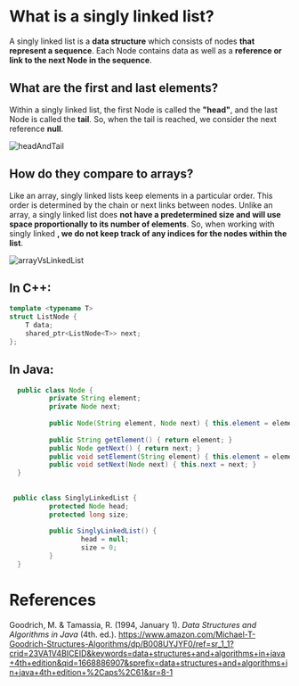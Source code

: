 # What is a singly linked list? 

A singly linked list is a **data structure** which consists of nodes **that represent a sequence**. Each Node contains data as well as a **reference or link to the next Node in the sequence**. 

## What are the first and last elements? 

Within a singly linked list, the first Node is called the **"head"**, and the last Node is called the **tail**. So, when the tail is 
reached, we consider the next reference **null**. 

![headAndTail](https://user-images.githubusercontent.com/109105989/203698054-41ecae03-3f28-4dd9-b066-b463f9581efa.png)



## How do they compare to arrays? 
Like an array, singly linked lists keep elements in a particular order. This order is determined by the chain or next links between nodes. Unlike an array, a singly linked list does **not have a predetermined size and will use space proportionally to its number of elements**. So, when 
working with singly linked **, we do not keep track of any indices for the nodes within the list**. 

![arrayVsLinkedList](https://user-images.githubusercontent.com/109105989/203697887-b40b6023-2f18-41d6-8c70-036373dcdaf3.png)

## In C++: 
```cpp 
template <typename T>
struct ListNode {
    T data;
    shared_ptr<ListNode<T>> next;
};
``` 


## In Java: 
```java 
  public class Node {
          private String element; 
          private Node next; 
  
          public Node(String element, Node next) { this.element = element; this.next = next; }
          
          public String getElement() { return element; }
          public Node getNext() { return next; }  
          public void setElement(String element) { this.element = element; }
          public void setNext(Node next) { this.next = next; }
  }
                             
                             
 public class SinglyLinkedList {
          protected Node head;
          protected long size;
          
          public SinglyLinkedList() {
                  head = null;
                  size = 0;
          }       
  }  
``` 



# References 
Goodrich, M. & Tamassia, R. (1994, January 1). *Data Structures and Algorithms in Java* (4th. ed.). <https://www.amazon.com/Michael-T-Goodrich-Structures-Algorithms/dp/B008UYJYF0/ref=sr_1_1?crid=23VA1V4BICEID&keywords=data+structures+and+algorithms+in+java+4th+edition&qid=1668886907&sprefix=data+structures+and+algorithms+in+java+4th+edition+%2Caps%2C61&sr=8-1>

